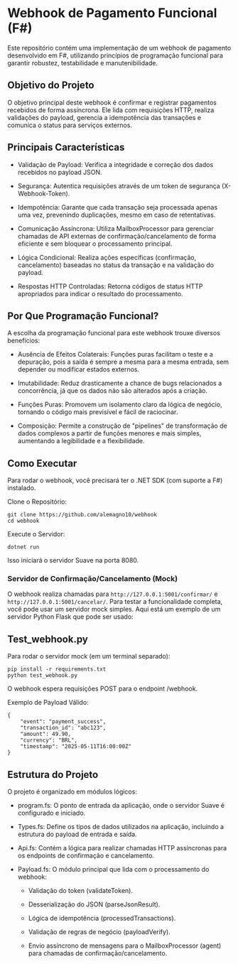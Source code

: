 # Webhook de Pagamento Funcional (F#)
Este repositório contém uma implementação de um webhook de pagamento desenvolvido em F#, utilizando princípios de programação funcional para garantir robustez, testabilidade e manutenibilidade.

## Objetivo do Projeto
O objetivo principal deste webhook é confirmar e registrar pagamentos recebidos de forma assíncrona. Ele lida com requisições HTTP, realiza validações do payload, gerencia a idempotência das transações e comunica o status para serviços externos.

## Principais Características
- Validação de Payload: Verifica a integridade e correção dos dados recebidos no payload JSON.

- Segurança: Autentica requisições através de um token de segurança (X-Webhook-Token).

- Idempotência: Garante que cada transação seja processada apenas uma vez, prevenindo duplicações, mesmo em caso de retentativas.

- Comunicação Assíncrona: Utiliza MailboxProcessor para gerenciar chamadas de API externas de confirmação/cancelamento de forma eficiente e sem bloquear o processamento principal.

- Lógica Condicional: Realiza ações específicas (confirmação, cancelamento) baseadas no status da transação e na validação do payload.

- Respostas HTTP Controladas: Retorna códigos de status HTTP apropriados para indicar o resultado do processamento.

## Por Que Programação Funcional?
A escolha da programação funcional para este webhook trouxe diversos benefícios:

- Ausência de Efeitos Colaterais: Funções puras facilitam o teste e a depuração, pois a saída é sempre a mesma para a mesma entrada, sem depender ou modificar estados externos.

- Imutabilidade: Reduz drasticamente a chance de bugs relacionados a concorrência, já que os dados não são alterados após a criação.

- Funções Puras: Promovem um isolamento claro da lógica de negócio, tornando o código mais previsível e fácil de raciocinar.

- Composição: Permite a construção de "pipelines" de transformação de dados complexos a partir de funções menores e mais simples, aumentando a legibilidade e a flexibilidade.

## Como Executar
Para rodar o webhook, você precisará ter o .NET SDK (com suporte a F#) instalado.

Clone o Repositório:

    git clone https://github.com/alemagno10/webhook
    cd webhook

Execute o Servidor:

    dotnet run

Isso iniciará o servidor Suave na porta 8080.

### Servidor de Confirmação/Cancelamento (Mock)
O webhook realiza chamadas para ```http://127.0.0.1:5001/confirmar/``` e ```http://127.0.0.1:5001/cancelar/```. Para testar a funcionalidade completa, você pode usar um servidor mock simples. Aqui está um exemplo de um servidor Python Flask que pode ser usado:

## Test_webhook.py

Para rodar o servidor mock (em um terminal separado):

    pip install -r requirements.txt
    python test_webhook.py

O webhook espera requisições POST para o endpoint /webhook.

Exemplo de Payload Válido:
```
{
    "event": "payment_success",
    "transaction_id": "abc123",
    "amount": 49.90,
    "currency": "BRL",
    "timestamp": "2025-05-11T16:00:00Z"
}
```

## Estrutura do Projeto
O projeto é organizado em módulos lógicos:

- program.fs: O ponto de entrada da aplicação, onde o servidor Suave é configurado e iniciado.

- Types.fs: Define os tipos de dados utilizados na aplicação, incluindo a estrutura do payload de entrada e saída.

- Api.fs: Contém a lógica para realizar chamadas HTTP assíncronas para os endpoints de confirmação e cancelamento.

- Payload.fs: O módulo principal que lida com o processamento do webhook:

    - Validação do token (validateToken).

    - Desserialização do JSON (parseJsonResult).

    - Lógica de idempotência (processedTransactions).

    - Validação de regras de negócio (payloadVerify).

  - Envio assíncrono de mensagens para o MailboxProcessor (agent) para chamadas de confirmação/cancelamento.

